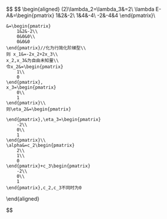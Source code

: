 $$
\$$
\begin{aligned}
    (2)\lambda_2=\lambda_3&=2\\
    \lambda E-A&=\begin{pmatrix}
        1&2&-2\\
        1&4&-4\\
        -2&-4&4
    \end{pmatrix}\\
    
    &=\begin{pmatrix}
        1&2&-2\\
        0&0&0\\
        0&0&0
    \end{pmatrix}//化为行简化阶梯型\\
    则 x_1&=-2x_2+2x_3\\
    x_2,x_3&为自由未知量\\
    令x_2&=\begin{pmatrix}
        1\\
        0
    \end{pmatrix},
    x_3=\begin{pmatrix}
        0\\
        1
    \end{pmatrix}\\
    则\eta_2&=\begin{pmatrix}
        
    \end{pmatrix},\eta_3=\begin{pmatrix}
        -2\\
        0\\
        1
    \end{pmatrix}\\
    \alpha&=c_2\begin{pmatrix}
        2\\
        1\\
        0
    \end{pmatrix}+c_3\begin{pmatrix}
        -2\\
        0\\
        1
    \end{pmatrix},c_2,c_3不同时为0
\end{aligned}
$$

